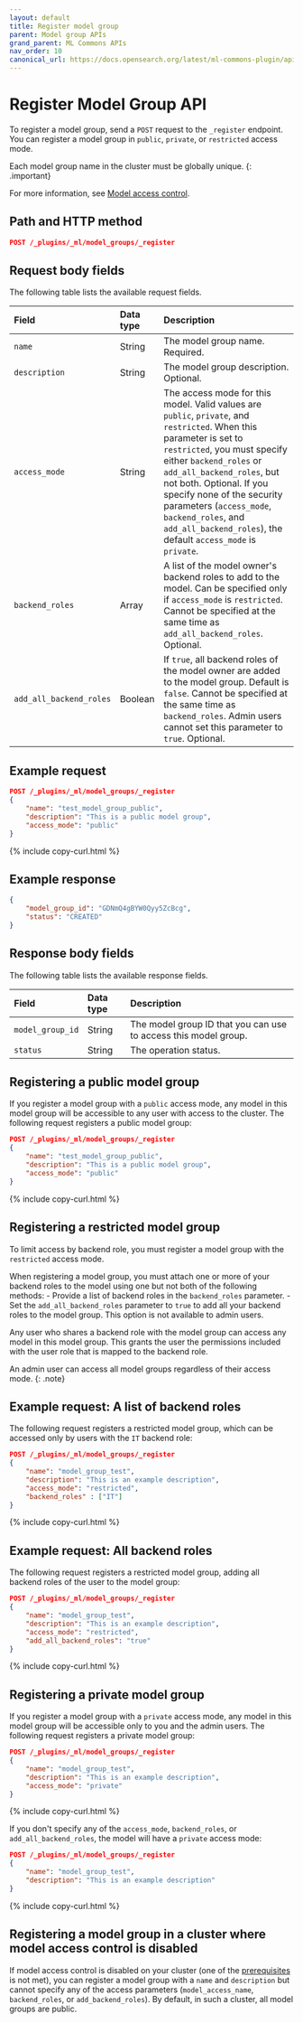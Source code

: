 ```yaml
---
layout: default
title: Register model group
parent: Model group APIs
grand_parent: ML Commons APIs
nav_order: 10
canonical_url: https://docs.opensearch.org/latest/ml-commons-plugin/api/model-group-apis/register-model-group/
---
```


# Register Model Group API

To register a model group, send a `POST` request to the `_register` endpoint. You can register a model group in `public`, `private`, or `restricted` access mode. 

Each model group name in the cluster must be globally unique.
{: .important}

For more information, see [Model access control]({{site.url}}{{site.baseurl}}/ml-commons-plugin/model-access-control/).

## Path and HTTP method

```json
POST /_plugins/_ml/model_groups/_register
```

## Request body fields

The following table lists the available request fields. 

Field |Data type | Description 
:--- | :--- | :---
`name` | String | The model group name. Required.
`description` | String | The model group description. Optional.
`access_mode` | String | The access mode for this model. Valid values are `public`, `private`, and `restricted`. When this parameter is set to `restricted`, you must specify either `backend_roles` or `add_all_backend_roles`, but not both. Optional. If you specify none of the security parameters (`access_mode`, `backend_roles`, and `add_all_backend_roles`), the default `access_mode` is `private`.
`backend_roles` | Array | A list of the model owner's backend roles to add to the model. Can be specified only if `access_mode` is `restricted`. Cannot be specified at the same time as `add_all_backend_roles`. Optional.
`add_all_backend_roles` | Boolean | If `true`, all backend roles of the model owner are added to the model group. Default is `false`. Cannot be specified at the same time as `backend_roles`. Admin users cannot set this parameter to `true`. Optional.

## Example request

```json
POST /_plugins/_ml/model_groups/_register
{
    "name": "test_model_group_public",
    "description": "This is a public model group",
    "access_mode": "public"
}
```
{% include copy-curl.html %}

## Example response

```json
{
    "model_group_id": "GDNmQ4gBYW0Qyy5ZcBcg",
    "status": "CREATED"
}
```

## Response body fields

The following table lists the available response fields. 

Field |Data type | Description 
:--- | :--- | :---
`model_group_id` | String | The model group ID that you can use to access this model group.
`status` | String | The operation status. 

## Registering a public model group

If you register a model group with a `public` access mode, any model in this model group will be accessible to any user with access to the cluster. The following request registers a public model group:

```json
POST /_plugins/_ml/model_groups/_register
{
    "name": "test_model_group_public",
    "description": "This is a public model group",
    "access_mode": "public"
}
```
{% include copy-curl.html %}

## Registering a restricted model group

To limit access by backend role, you must register a model group with the `restricted` access mode. 

When registering a model group, you must attach one or more of your backend roles to the model using one but not both of the following methods:
    - Provide a list of backend roles in the `backend_roles` parameter.
    - Set the `add_all_backend_roles` parameter to `true` to add all your backend roles to the model group. This option is not available to admin users.

Any user who shares a backend role with the model group can access any model in this model group. This grants the user the permissions included with the user role that is mapped to the backend role. 

An admin user can access all model groups regardless of their access mode. 
{: .note}

## Example request: A list of backend roles

The following request registers a restricted model group, which can be accessed only by users with the `IT` backend role:

```json
POST /_plugins/_ml/model_groups/_register
{
    "name": "model_group_test",
    "description": "This is an example description",
    "access_mode": "restricted",
    "backend_roles" : ["IT"]
}
```
{% include copy-curl.html %}

## Example request: All backend roles

The following request registers a restricted model group, adding all backend roles of the user to the model group:

```json
POST /_plugins/_ml/model_groups/_register
{
    "name": "model_group_test",
    "description": "This is an example description",
    "access_mode": "restricted",
    "add_all_backend_roles": "true"
}
```
{% include copy-curl.html %}

## Registering a private model group

If you register a model group with a `private` access mode, any model in this model group will be accessible only to you and the admin users. The following request registers a private model group:

```json
POST /_plugins/_ml/model_groups/_register
{
    "name": "model_group_test",
    "description": "This is an example description",
    "access_mode": "private"
}
```
{% include copy-curl.html %}

If you don't specify any of the `access_mode`, `backend_roles`, or `add_all_backend_roles`, the model will have a `private` access mode:

```json
POST /_plugins/_ml/model_groups/_register
{
    "name": "model_group_test",
    "description": "This is an example description"
}
```
{% include copy-curl.html %}

## Registering a model group in a cluster where model access control is disabled

If model access control is disabled on your cluster (one of the [prerequisites](ml-commons-plugin/model-access-control/#model-access-control-prerequisites) is not met), you can register a model group with a `name` and `description` but cannot specify any of the access parameters (`model_access_name`, `backend_roles`, or `add_backend_roles`). By default, in such a cluster, all model groups are public.